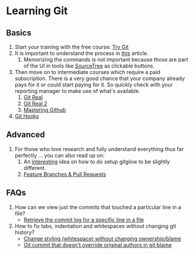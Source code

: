 # Learning Git

## Basics

1. Start your training with the free course: [Try Git](https://try.github.io)
1. It is important to understand the process in [this](http://nvie.com/posts/a-successful-git-branching-model/) article.
    1. Memorizing the commands is not important because those are part of the UI in tools like [SourceTree](https://www.sourcetreeapp.com/) as clickable buttons.
1. Then move on to intermediate courses which require a paid subscription. There is a very good chance that your company already pays for it or could start paying for it. So quickly check with your reporting manager to make use of what's available.
    1. [Git Real](https://www.codeschool.com/courses/git-real)
    1. [Git Real 2](https://www.codeschool.com/courses/git-real-2)
    1. [Mastering Github](https://www.codeschool.com/courses/mastering-github)
1. [Git Hooks](https://www.codeschool.com/screencasts/git-hooks)

## Advanced

1. For those who love research and fully understand everything thus far perfectly ... you can also read up on:
    1. An [interesting](http://blog.rubydubee.com/git/2015/03/01/new-git-flow/) idea on how to do setup gitglow to be slightly different.
    1. [Feature Branches & Pull Requests](https://www.codeschool.com/screencasts/feature-branches-pull-requests)

## FAQs

1. How can we view just the commits that touched a particular line in a file?
    * [Retrieve the commit log for a specific line in a file](http://stackoverflow.com/questions/8435343/retrieve-the-commit-log-for-a-specific-line-in-a-file)
1. How to fix tabs, indentation and whitespaces without changing git history?
    * [Change styling (whitespace) without changing ownership/blame](http://stackoverflow.com/questions/4112410/git-change-styling-whitespace-without-changing-ownership-blame)
    * [Git commit that doesn't override original authors in git blame](http://stackoverflow.com/questions/3945382/git-commit-that-doesnt-override-original-authors-in-git-blame)
